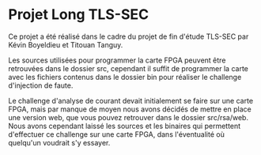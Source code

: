 # Projet Long TLS-SEC
Ce projet a été réalisé dans le cadre du projet de fin d'étude TLS-SEC par Kévin Boyeldieu et Titouan Tanguy.

Les sources utilisées pour programmer la carte FPGA peuvent être retrouvées dans le dossier src, cependant il suffit de programmer la carte avec les fichiers contenus dans le dossier bin pour réaliser le challenge d'injection de faute.

Le challenge d'analyse de courant devait initialement se faire sur une carte FPGA, mais par manque de moyen nous avons décidés de mettre en place une version web, que vous pouvez retrouver dans le dossier src/rsa/web. Nous avons cependant laissé les sources et les binaires qui permettent d'effectuer ce challenge sur une carte FPGA, dans l'éventualité où quelqu'un voudrait s'y essayer.

